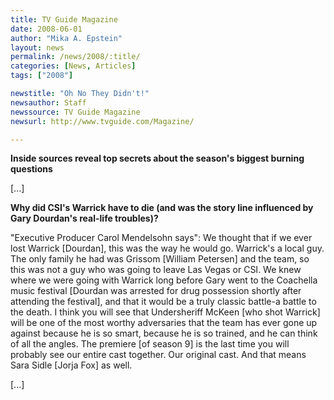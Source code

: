 ```yaml
---
title: TV Guide Magazine
date: 2008-06-01
author: "Mika A. Epstein"
layout: news
permalink: /news/2008/:title/
categories: [News, Articles]
tags: ["2008"]

newstitle: "Oh No They Didn't!"
newsauthor: Staff
newssource: TV Guide Magazine  
newsurl: http://www.tvguide.com/Magazine/  

---
```


**Inside sources reveal top secrets about the season's biggest burning questions**

[...]

**Why did CSI's Warrick have to die (and was the story line influenced by Gary Dourdan's real-life troubles)?**

"Executive Producer Carol Mendelsohn says": We thought that if we ever lost Warrick [Dourdan], this was the way he would go. Warrick's a local guy. The only family he had was Grissom [William Petersen] and the team, so this was not a guy who was going to leave Las Vegas or CSI. We knew where we were going with Warrick long before Gary went to the Coachella music festival [Dourdan was arrested for drug possession shortly after attending the festival], and that it would be a truly classic battle-a battle to the death. I think you will see that Undersheriff McKeen [who shot Warrick] will be one of the most worthy adversaries that the team has ever gone up against because he is so smart, because he is so trained, and he can think of all the angles. The premiere [of season 9] is the last time you will probably see our entire cast together. Our original cast. And that means Sara Sidle [Jorja Fox] as well.

[...]

